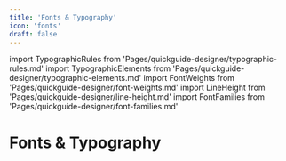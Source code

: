 ```yaml
---
title: 'Fonts & Typography'
icon: 'fonts'
draft: false
---
```


import TypographicRules from 'Pages/quickguide-designer/typographic-rules.md'
import TypographicElements from 'Pages/quickguide-designer/typographic-elements.md'
import FontWeights from 'Pages/quickguide-designer/font-weights.md'
import LineHeight from 'Pages/quickguide-designer/line-height.md'
import FontFamilies from 'Pages/quickguide-designer/font-families.md'

# Fonts & Typography

<TypographicRules />
<TypographicElements />
<FontWeights />
<LineHeight />
